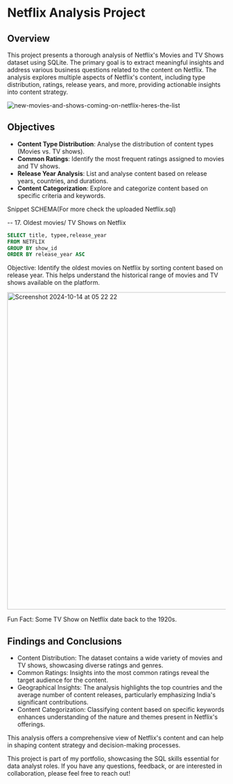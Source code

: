 # Netflix Analysis Project

## Overview

This project presents a thorough analysis of Netflix's Movies and TV Shows dataset using SQLite.
The primary goal is to extract meaningful insights and address various business questions related to the content on Netflix. The analysis explores multiple aspects of Netflix's content, including type distribution, ratings, release years, and more, providing actionable insights into content strategy.

![new-movies-and-shows-coming-on-netflix-heres-the-list](https://github.com/user-attachments/assets/5f770b8e-42e9-4b51-8332-133c09b29e66)


## Objectives

- **Content Type Distribution**: Analyse the distribution of content types (Movies vs. TV shows).
- **Common Ratings**: Identify the most frequent ratings assigned to movies and TV shows.
- **Release Year Analysis**: List and analyse content based on release years, countries, and durations.
- **Content Categorization**: Explore and categorize content based on specific criteria and keywords.

Snippet SCHEMA(For more check the uploaded Netflix.sql)

-- 17.  Oldest movies/ TV Shows on Netflix

```sql
SELECT title, typee,release_year
FROM NETFLIX
GROUP BY show_id
ORDER BY release_year ASC
```
Objective: Identify the oldest movies on Netflix by sorting content based on release year. This helps understand the historical range of movies and TV shows available on the platform.

<img width="731" alt="Screenshot 2024-10-14 at 05 22 22" src="https://github.com/user-attachments/assets/436c453e-d945-4379-92a2-922298240bfa">

Fun Fact: Some TV Show on Netflix date back to the 1920s.

## Findings and Conclusions

- Content Distribution: The dataset contains a wide variety of movies and TV shows, showcasing diverse ratings and genres.
- Common Ratings: Insights into the most common ratings reveal the target audience for the content.
- Geographical Insights: The analysis highlights the top countries and the average number of content releases, particularly emphasizing India's significant contributions.
- Content Categorization: Classifying content based on specific keywords enhances understanding of the nature and themes present in Netflix's offerings.

This analysis offers a comprehensive view of Netflix's content and can help in shaping content strategy and decision-making processes.


This project is part of my portfolio, showcasing the SQL skills essential for data analyst roles. If you have any questions, feedback, or are interested in collaboration, please feel free to reach out!
